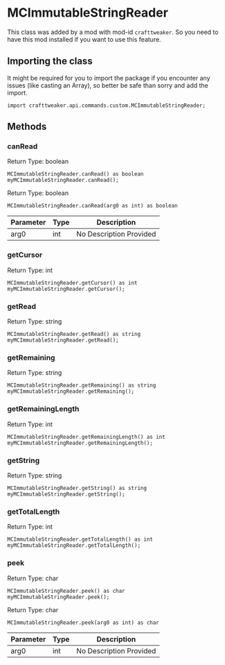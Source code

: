 # MCImmutableStringReader

This class was added by a mod with mod-id `crafttweaker`. So you need to have this mod installed if you want to use this feature.

## Importing the class

It might be required for you to import the package if you encounter any issues (like casting an Array), so better be safe than sorry and add the import.
```zenscript
import crafttweaker.api.commands.custom.MCImmutableStringReader;
```


## Methods

### canRead

Return Type: boolean

```zenscript
MCImmutableStringReader.canRead() as boolean
myMCImmutableStringReader.canRead();
```
Return Type: boolean

```zenscript
MCImmutableStringReader.canRead(arg0 as int) as boolean
```
| Parameter | Type | Description |
|-----------|------|-------------|
| arg0 | int | No Description Provided |
### getCursor

Return Type: int

```zenscript
MCImmutableStringReader.getCursor() as int
myMCImmutableStringReader.getCursor();
```
### getRead

Return Type: string

```zenscript
MCImmutableStringReader.getRead() as string
myMCImmutableStringReader.getRead();
```
### getRemaining

Return Type: string

```zenscript
MCImmutableStringReader.getRemaining() as string
myMCImmutableStringReader.getRemaining();
```
### getRemainingLength

Return Type: int

```zenscript
MCImmutableStringReader.getRemainingLength() as int
myMCImmutableStringReader.getRemainingLength();
```
### getString

Return Type: string

```zenscript
MCImmutableStringReader.getString() as string
myMCImmutableStringReader.getString();
```
### getTotalLength

Return Type: int

```zenscript
MCImmutableStringReader.getTotalLength() as int
myMCImmutableStringReader.getTotalLength();
```
### peek

Return Type: char

```zenscript
MCImmutableStringReader.peek() as char
myMCImmutableStringReader.peek();
```
Return Type: char

```zenscript
MCImmutableStringReader.peek(arg0 as int) as char
```
| Parameter | Type | Description |
|-----------|------|-------------|
| arg0 | int | No Description Provided |

